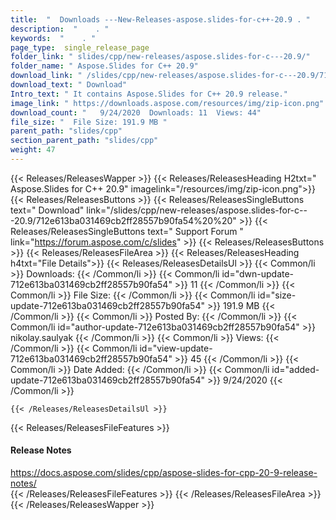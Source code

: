 ```yaml
---
title:  "  Downloads ---New-Releases-aspose.slides-for-c++-20.9 . " 
description:  "    . " 
keywords:  "    . " 
page_type:  single_release_page
folder_link: " slides/cpp/new-releases/aspose.slides-for-c---20.9/"
folder_name: " Aspose.Slides for C++ 20.9"
download_link: " /slides/cpp/new-releases/aspose.slides-for-c---20.9/712e613ba031469cb2ff28557b90fa54"
download_text: " Download"
Intro_text: " It contains Aspose.Slides for C++ 20.9 release."
image_link: " https://downloads.aspose.com/resources/img/zip-icon.png"
download_count: "   9/24/2020  Downloads: 11  Views: 44"
file_size: "  File Size: 191.9 MB "
parent_path: "slides/cpp"
section_parent_path: "slides/cpp"
weight: 47 
---
```


{{< Releases/ReleasesWapper >}}
  {{< Releases/ReleasesHeading H2txt=" Aspose.Slides for C++ 20.9" imagelink="/resources/img/zip-icon.png">}}
  {{< Releases/ReleasesButtons >}}
    {{< Releases/ReleasesSingleButtons text=" Download" link="/slides/cpp/new-releases/aspose.slides-for-c---20.9/712e613ba031469cb2ff28557b90fa54%20%20" >}}
    {{< Releases/ReleasesSingleButtons text=" Support Forum " link="https://forum.aspose.com/c/slides" >}}
  {{< Releases/ReleasesButtons >}}
  {{< Releases/ReleasesFileArea >}}
    {{< Releases/ReleasesHeading h4txt="File Details">}}
    {{< Releases/ReleasesDetailsUl >}}
            {{< Common/li  >}} Downloads: {{< /Common/li >}} 
      {{< Common/li id="dwn-update-712e613ba031469cb2ff28557b90fa54" >}} 11 {{< /Common/li >}} 
      {{< Common/li  >}} File Size: {{< /Common/li >}} 
      {{< Common/li id="size-update-712e613ba031469cb2ff28557b90fa54" >}} 191.9 MB {{< /Common/li >}} 
      {{< Common/li  >}} Posted By: {{< /Common/li >}} 
      {{< Common/li id="author-update-712e613ba031469cb2ff28557b90fa54" >}} nikolay.saulyak {{< /Common/li >}} 
      {{< Common/li  >}} Views: {{< /Common/li >}} 
      {{< Common/li id="view-update-712e613ba031469cb2ff28557b90fa54" >}} 45 {{< /Common/li >}} 
      {{< Common/li  >}} Date Added: {{< /Common/li >}} 
      {{< Common/li id="added-update-712e613ba031469cb2ff28557b90fa54" >}} 9/24/2020 {{< /Common/li >}} 

    {{< /Releases/ReleasesDetailsUl >}}

  {{< Releases/ReleasesFileFeatures >}}
      <h4>Release Notes</h4><div><a href="https://docs.aspose.com/slides/cpp/aspose-slides-for-cpp-20-9-release-notes/">https://docs.aspose.com/slides/cpp/aspose-slides-for-cpp-20-9-release-notes/</a></div>
  {{< /Releases/ReleasesFileFeatures >}}
 {{< /Releases/ReleasesFileArea >}}
{{< /Releases/ReleasesWapper >}}


